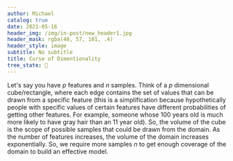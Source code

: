 ```yaml
---
author: Michael
catalog: true
date: 2021-05-16
header_img: /img/in-post/new_header1.jpg
header_mask: rgba(40, 57, 101, .4)
header_style: image
subtitle: No subtitle
title: Curse of Dimentionality
tree_state: 🌱
---
```


Let's say you have $p$ features and $n$ samples. Think of a $p$ dimensional cube/rectangle, where each edge contains the set of values that can be drawn from a specific feature (this is a simplification because hypothetically people with specific values of certain features have different probabilities of getting other features. For example, someone whose 100 years old is much more likely to have gray hair than an 11 year old). So, the volume of the cube is the scope of possible samples that could be drawn from the domain. As the number of features increases, the volume of the domain increases exponentially. So, we require more samples $n$ to get enough coverage of the domain to build an effective model.
